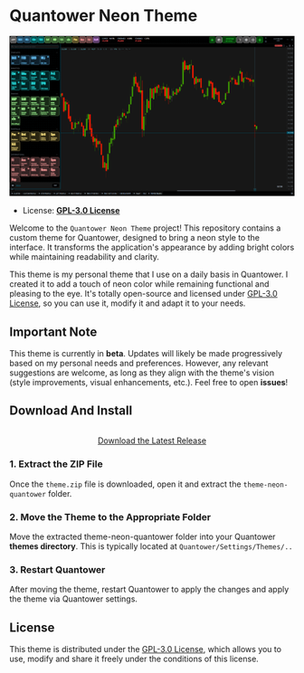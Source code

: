 # Quantower Neon Theme

![preview Quantower Neon Theme](.github/assets/image.png)

- License: **[GPL-3.0 License](./license.txt)**

Welcome to the `Quantower Neon Theme` project! This repository
  contains a custom theme for Quantower, designed to bring a neon
  style to the interface. It transforms the application's appearance
  by adding bright colors while maintaining readability and clarity.

This theme is my personal theme that I use on a daily basis in Quantower.
  I created it to add a touch of neon color while remaining functional
  and pleasing to the eye. It's totally open-source and licensed under
  [GPL-3.0 License](./license.txt), so you can use it, modify it and adapt
  it to your needs.

## Important Note

This theme is currently in **beta**. Updates will likely be made 
  progressively based on my personal needs and preferences. However, 
  any relevant suggestions are welcome, as long as they align with 
  the theme's vision (style improvements, visual enhancements, etc.).
  Feel free to open **issues**!

## Download And Install

<div style="display: flex; justify-content: center; margin-top: 2rem;">
  <a
    class="button button--primary"
    href="https://github.com/qtx-project/theme-neon-quantower/releases/latest/download/theme.zip"
    download
    target="_blank"
    rel="noopener noreferrer"
  >
    Download the Latest Release
  </a>
</div>

### 1. Extract the ZIP File

Once the `theme.zip` file is downloaded, open it and extract the 
`theme-neon-quantower` folder.

### 2. Move the Theme to the Appropriate Folder

Move the extracted theme-neon-quantower folder into your Quantower 
**themes directory**. This is typically located at `Quantower/Settings/Themes/..`

### 3. Restart Quantower

After moving the theme, restart Quantower to apply the changes and
apply the theme via Quantower settings.

## License

This theme is distributed under the [GPL-3.0 License](./license.txt), 
  which allows you to use, modify and share it freely under the conditions 
  of this license.
